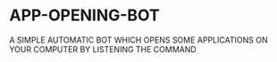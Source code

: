 # APP-OPENING-BOT
A SIMPLE AUTOMATIC BOT WHICH OPENS SOME APPLICATIONS ON YOUR COMPUTER BY LISTENING THE COMMAND
